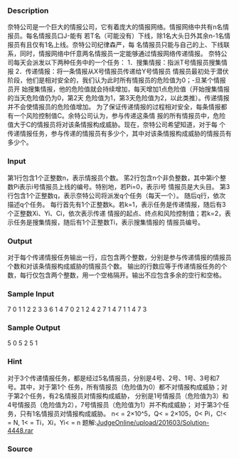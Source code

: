 
### Description
奈特公司是一个巨大的情报公司，它有着庞大的情报网络。情报网络中共有n名情报员。每名情报员口J-能有
若T名（可能没有）下线，除1名大头日外其余n-1名情报员有且仅有1名上线。奈特公司纪律森严，每
名情报员只能与自己的上、下线联系，同时，情报网络中仟意两名情报员一定能够通过情报网络传递情报。
奈特公司每天会派发以下两种任务中的一个任务：
1．搜集情报：指派T号情报员搜集情报
2．传递情报：将一条情报从X号情报员传递给Y号情报员
情报员最初处于潜伏阶段，他们是相对安全的，我们认为此时所有情报员的危险值为0；-旦某个情报员开
始搜集情报，他的危险值就会持续增加，每天增加1点危险值（开始搜集情报的当天危险值仍为0，第2天
危险值为1，第3天危险值为2，以此类推）。传递情报并不会使情报员的危险值增加。
为了保证传递情报的过程相对安全，每条情报都有一个风险控制值C。余特公司认为，参与传递这条情
报的所有情报员中，危险值大于C的情报员将对该条情报构成威胁。现在，奈特公司希望知道，对于每
个传递情报任务，参与传递的情报员有多少个，其中对该条情报构成威胁的情报员有多少个。

### Input
第1行包含1个正整数n，表示情报员个数。
笫2行包含n个非负整数，其中第i个整数Pi表示i号情报员上线的编号。特别地，若Pi=0，表示i号
情报员是大头目。
第3行包含1个正整数q，表示奈特公司将派发q个任务（每天一个）。
随后q行，依次描述q个任务。
每行首先有1个正整数k。若k=1，表示任务是传递情报，随后有3个正整数Xi、Yi、Ci，依次表示传递
情报的起点、终点和风险控制值；若k=2，表示任务是搜集情报，随后有1个正整数Ti，表示搜集情报的
情报员编号。

### Output
对于每个传递情报任务输出一行，应包含两个整数，分别是参与传递情报的情报员个数和对该条情报构成威胁的情报员个数。
输出的行数应等于传递情报任务的个数，每行仅包含两个整数，用一个空格隔开。输出不应包含多余的空行和空格。

### Sample Input
7
0 1 1 2 2 3 3 
6
1 4 7 0
2 1
2 4
2 7
1 4 7 1
1 4 7 3



### Sample Output
5 0
5 2
5 1
### Hint
对于3个传递情报任务，都是经过5名情报员，分别是4号、2号、1号、3号和7号。其中，对于第1个
任务，所有情报员（危险值为0）都不对情报构成威胁；对于第2个任务，有2名情报员对情报构成威胁，
分别是1号情报员（危险值为3）和4号情报员（危险值为2），7号情报员（危险值为1）并不构成威胁；
对于第3个任务，只有1名情报员对情报构成威胁。
n< = 2×10^5，Q< = 2×105，0< Pi，C!< = N, 1< = Ti，Xi，Yi< = n
题解:[JudgeOnline/upload/201603/Solution-4448.rar](/JudgeOnline/upload/201603/Solution-4448.rar)


### Source
